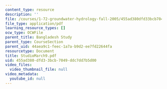 ```yaml
---
content_type: resource
description: ''
file: /courses/1-72-groundwater-hydrology-fall-2005/455ad380dfd33bcb7049ddc7dd7b5d00_StudioMarch9.pdf
file_type: application/pdf
learning_resource_types: []
ocw_type: OCWFile
parent_title: Bangladesh Study
parent_type: CourseSection
parent_uid: 44aea9c1-feec-1a7a-b9d2-ee7fd22644fa
resourcetype: Document
title: StudioMarch9.pdf
uid: 455ad380-dfd3-3bcb-7049-ddc7dd7b5d00
video_files:
  video_thumbnail_file: null
video_metadata:
  youtube_id: null
---
```

